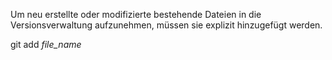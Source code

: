 Um neu erstellte oder modifizierte bestehende Dateien in die Versionsverwaltung aufzunehmen, müssen sie explizit hinzugefügt werden.

git add *file_name*

